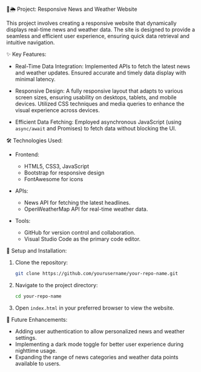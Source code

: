 📰🌦️ Project: Responsive News and Weather Website

This project involves creating a responsive website that dynamically displays real-time news and weather data. The site is designed to provide a seamless and efficient user experience, ensuring quick data retrieval and intuitive navigation.

✨ Key Features:

- Real-Time Data Integration: Implemented APIs to fetch the latest news and weather updates. Ensured accurate and timely data display with minimal latency.

- Responsive Design: A fully responsive layout that adapts to various screen sizes, ensuring usability on desktops, tablets, and mobile devices. Utilized CSS techniques and media queries to enhance the visual experience across devices.

- Efficient Data Fetching: Employed asynchronous JavaScript (using `async/await` and Promises) to fetch data without blocking the UI.
  
🛠️ Technologies Used:

- Frontend:
  - HTML5, CSS3, JavaScript
  - Bootstrap for responsive design
  - FontAwesome for icons

- APIs:
  - News API for fetching the latest headlines.
  - OpenWeatherMap API for real-time weather data.

- Tools:
  - GitHub for version control and collaboration.
  - Visual Studio Code as the primary code editor.

🚀 Setup and Installation:

1. Clone the repository:
   ```bash
   git clone https://github.com/yourusername/your-repo-name.git
   ```
2. Navigate to the project directory:
   ```bash
   cd your-repo-name
   ```
3. Open `index.html` in your preferred browser to view the website.

🔮 Future Enhancements:

- Adding user authentication to allow personalized news and weather settings.
- Implementing a dark mode toggle for better user experience during nighttime usage.
- Expanding the range of news categories and weather data points available to users.
